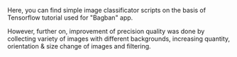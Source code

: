 Here, you can find simple image classificator scripts on the basis of Tensorflow tutorial used for "Bagban" app.

However, further on, improvement of precision quality was done by collecting variety of images with different backgrounds, increasing quantity, orientation & size change of images and filtering.
